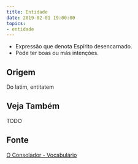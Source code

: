 ```yaml
---
title: Entidade
date: 2019-02-01 19:00:00
topics:
- entidade
---
```


* Expressão que denota Espírito desencarnado.
* Pode ter boas ou más intenções.

## Origem
Do latim, entitatem

## Veja Também
TODO

## Fonte
[O Consolador - Vocabulário](http://www.oconsolador.com.br/linkfixo/vocabulario/principal.html)


